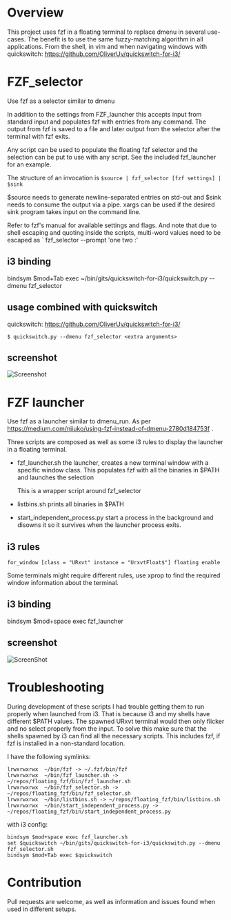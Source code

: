 Overview
========

This project uses fzf in a floating terminal to replace dmenu in several
use-cases. The benefit is to use the same fuzzy-matching algorithm in all
applications. From the shell, in vim and when navigating windows with
quickswitch: https://github.com/OliverUv/quickswitch-for-i3/


FZF_selector
============

Use fzf as a selector similar to dmenu

In addition to the settings from FZF_launcher this accepts input from standard
input and populates fzf with entries from any command. The output from fzf is
saved to a file and later output from the selector after the terminal with fzf
exits.

Any script can be used to populate the floating fzf selector and the
selection can be put to use with any script. See the included fzf_launcher for
an example.

The structure of an invocation is
`$source | fzf_selector [fzf settings] | $sink`

$source needs to generate newline-separated entries on std-out and $sink needs to
consume the output via a pipe. xargs can be used if the desired sink program
takes input on the command line.

Refer to fzf's manual for available settings and flags. And note that due to
shell escaping and quoting inside the scripts, multi-word values need to be
escaped as ` fzf_selector --prompt \'one two :\'

i3 binding
----------

bindsym $mod+Tab exec ~/bin/gits/quickswitch-for-i3/quickswitch.py --dmenu fzf_selector

usage combined with quickswitch
-------------------------------
quickswitch: https://github.com/OliverUv/quickswitch-for-i3/

`
$ quickswitch.py --dmenu fzf_selector <extra arguments>
`

screenshot
----------

![Screenshot](./selector.png)

FZF launcher
============

Use fzf as a launcher similar to dmenu_run.
As per https://medium.com/njiuko/using-fzf-instead-of-dmenu-2780d184753f .

Three scripts are composed as well as some i3 rules to display the launcher in a
floating terminal.

* fzf_launcher.sh
    the launcher, creates a new terminal window with a specific window class.
    This populates fzf with all the binaries in $PATH and launches the selection

    This is a wrapper script around fzf_selector

* listbins.sh
    prints all binaries in $PATH

* start_independent_process.py
    start a process in the background and disowns it so it survives when the
    launcher process exits.


i3 rules
--------
`
for_window [class = "URxvt" instance = "UrxvtFloat$"] floating enable
`

Some terminals might require different rules, use xprop to find the required window
information about the terminal.

i3 binding
----------

bindsym $mod+space exec fzf_launcher

screenshot
----------

![ScreenShot](launcher.png)


Troubleshooting
===============

During development of these scripts I had trouble getting them to run properly
when launched from i3. That is because i3 and my shells have different $PATH
values. The spawned URxvt terminal would then only flicker and no select
properly from the input. To solve this make sure that the shells spawned by i3
can find all the necessary scripts. This includes fzf, if fzf is installed in a
non-standard location.

I have the following symlinks:
```
lrwxrwxrwx  ~/bin/fzf -> ~/.fzf/bin/fzf
lrwxrwxrwx  ~/bin/fzf_launcher.sh -> ~/repos/floating_fzf/bin/fzf_launcher.sh
lrwxrwxrwx  ~/bin/fzf_selector.sh -> ~/repos/floating_fzf/bin/fzf_selector.sh
lrwxrwxrwx  ~/bin/listbins.sh -> ~/repos/floating_fzf/bin/listbins.sh
lrwxrwxrwx  ~/bin/start_independent_process.py -> ~/repos/floating_fzf/bin/start_independent_process.py
```

with i3 config:
```
bindsym $mod+space exec fzf_launcher.sh
set $quickswitch ~/bin/gits/quickswitch-for-i3/quickswitch.py --dmenu fzf_selector.sh
bindsym $mod+Tab exec $quickswitch
```

Contribution
============

Pull requests are welcome, as well as information and issues found when used in
different setups.
